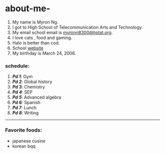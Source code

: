# about-me-

1) My name is Myron Ng.
2) I got to High School of Telecommunication Arts and Technology.
3) My email school email is myronn8300@hstat.org.
4) I love cats , food and gaming.
5) Halo is better than cod. 
6) School [website](https://www.hstat.org/)
7) My birthday is March 24, 2006.

### schedule:

1) **_Pd 1_**: Gym 
2) **_Pd 2_**: Global history
3) **_Pd 3_**: Chemistry
4) **_Pd 4_**: SEP
5) **_Pd 5_**: Advanced algebra
6) **_Pd 6_**: Spanish
7) **_Pd 7_**: Lunch 
8) **_Pd 8_**: Writing

---

### Favorite foods:
* japanese cusine
* korean bqq
